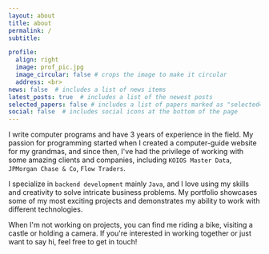 ```yaml
---
layout: about
title: about
permalink: /
subtitle:

profile:
  align: right
  image: prof_pic.jpg
  image_circular: false # crops the image to make it circular
  address: <br>
news: false  # includes a list of news items
latest_posts: true  # includes a list of the newest posts
selected_papers: false # includes a list of papers marked as "selected={true}"
social: false  # includes social icons at the bottom of the page
---
```


I write computer programs and have 3 years of experience in the field. My passion for programming started when I created a computer-guide website for my grandmas, and since then, I've had the privilege of working with some amazing clients and companies, including `KOIOS Master Data`, `JPMorgan Chase & Co`, `Flow Traders`.

I specialize in `backend development` mainly `Java`, and I love using my skills and creativity to solve intricate business problems. My portfolio showcases some of my most exciting projects and demonstrates my ability to work with different technologies.

When I'm not working on projects, you can find me riding a bike, visiting a castle or holding a camera. If you're interested in working together or just want to say hi, feel free to get in touch!